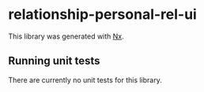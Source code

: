 # relationship-personal-rel-ui

This library was generated with [Nx](https://nx.dev).

## Running unit tests

There are currently no unit tests for this library.
